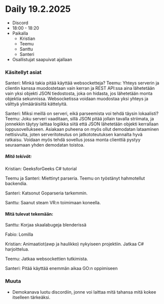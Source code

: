 # Daily 19.2.2025

- Discord
- 18:00 - 18:20
- Paikalla
	- Kristian 
	- Teemu
	- Santtu
	- Santeri
- Osallistujat saapuivat ajallaan


### Käsitellyt asiat

Santeri: Minkä takia pitää käyttää websocketteja?
Teemu: Yhteys serverin ja clientin kanssa muodostetaan vain kerran ja REST API:ssa aina lähetetään vain yksi objekti JSON tiedostosta, joka on hidasta, jos lähetetään monta objektia sekunnissa. Websocketissa voidaan muodostaa yksi yhteys ja välttyä ylimääräisiltä kättelyitä.

Santeri: Miksi meillä on serveri, eikä parseemista voi tehdä täysin lokaalisti?
Teemu: Joku serveri vaaditaan, sillä JSON pitää jollain tavalla striimata, ja jonnekkin täytyy laittaa logiikka siitä että JSON lähetetään objekti kerrallaan loppusovellukseen. Asiakaan puheena on myös ollut demodatan lataaminen nettisivulta, joten serveritoteutus on jatkototeutuksen kannalta hyvä ratkaisu. Voidaan myös tehdä sovellus jossa monta clienttiä pystyy seuraamaan yhden demodatan toistoa.

##### Mitä tekivät:

Kristian: GeeksforGeeks C# tutorial 

Teemu ja Santeri: Miettinyt parseria. Teemu on työstänyt hahmotellut backendia.

Santeri: Katsonut Goparseria tarkemmin.

Santtu: Saanut steam VR:n toimimaan koneella. 

#### Mitä tulevat tekemään:

Santtu: Korjaa skaalabugeja blenderissä

Fabio: Lomilla

Kristian: Animaatiot(awp ja haulikko) nykyiseen projektiin. Jatkaa C# harjoittelua.

Teemu: Jatkaa websockettien tutkimista.

Santeri: Pitää käyttää enemmän aikaa GO:n oppimiseen
### Muuta

- Demokanava luotu discordiin, jonne voi laittaa mitä tahansa mitä kokee itselleen tärkeäksi.


